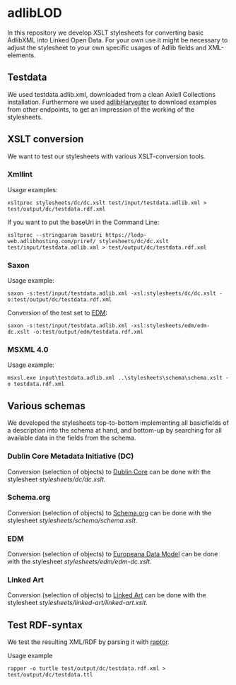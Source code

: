 # adlibLOD
In this repository we develop XSLT stylesheets for converting basic AdlibXML into Linked Open Data. For your own use it might be necessary to adjust the stylesheet to your own specific usages of Adlib fields and XML-elements.

## Testdata
We used testdata.adlib.xml, downloaded from a clean Axiell Collections installation. Furthermore we used [adlibHarvester](https://github.com/ivozandhuis/adlibHarvester) to download examples from other endpoints, to get an impression of the working of the stylesheets.

## XSLT conversion
We want to test our stylesheets with various XSLT-conversion tools.

### Xmllint
Usage examples:
```
xsltproc stylesheets/dc/dc.xslt test/input/testdata.adlib.xml > test/output/dc/testdata.rdf.xml
```

If you want to put the baseUri in the Command Line:
```
xsltproc --stringparam baseUri https://lodp-web.adlibhosting.com/priref/ stylesheets/dc/dc.xslt test/input/testdata.adlib.xml > test/output/dc/testdata.rdf.xml
```

### Saxon
Usage example:
```
saxon -s:test/input/testdata.adlib.xml -xsl:stylesheets/dc/dc.xslt -o:test/output/dc/testdata.rdf.xml
```

Conversion of the test set to [EDM](http://www.europeana.eu/schemas/edm/):
```
saxon -s:test/input/testdata.adlib.xml -xsl:stylesheets/edm/edm-dc.xslt -o:test/output/edm/testdata.rdf.xml
```

### MSXML 4.0
Usage example:
```
msxsl.exe input\testdata.adlib.xml ..\stylesheets\schema\schema.xslt -o testdata.rdf.xml
```

## Various schemas
We developed the stylesheets top-to-bottom implementing all basicfields of a description into the schema at hand, and bottom-up by searching for all available data in the fields from the schema.

### Dublin Core Metadata Initiative (DC)
Conversion (selection of objects) to [Dublin Core](http://dublincore.org/) can be done with the stylesheet *stylesheets/dc/dc.xslt*.

### Schema.org
Conversion (selection of objects) to [Schema.org](http://schema.org/) can be done with the stylesheet *stylesheets/schema/schema.xslt*.

### EDM
Conversion (selection of objects) to [Europeana Data Model](http://www.europeana.eu/schemas/edm/) can be done with the stylesheet *stylesheets/edm/edm-dc.xslt*.

### Linked Art
Conversion (selection of objects) to [Linked Art](https://linked.art/) can be done with the stylesheet *stylesheets/linked-art/linked-art.xslt*.

## Test RDF-syntax
We test the resulting XML/RDF by parsing it with [raptor](http://librdf.org/raptor/).

Usage example
```
rapper -o turtle test/output/dc/testdata.rdf.xml > test/output/dc/testdata.ttl
```
